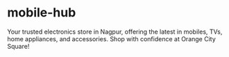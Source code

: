 # mobile-hub
Your trusted electronics store in Nagpur, offering the latest in mobiles, TVs, home appliances, and accessories. Shop with confidence at Orange City Square!
